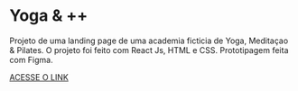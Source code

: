# Yoga & ++

Projeto de uma landing page de uma academia ficticia de Yoga, Meditaçao & Pilates. O projeto foi feito com React Js, HTML e CSS. Prototipagem feita com Figma.

[ACESSE O LINK](https://aridsm.github.io/yoga/)
